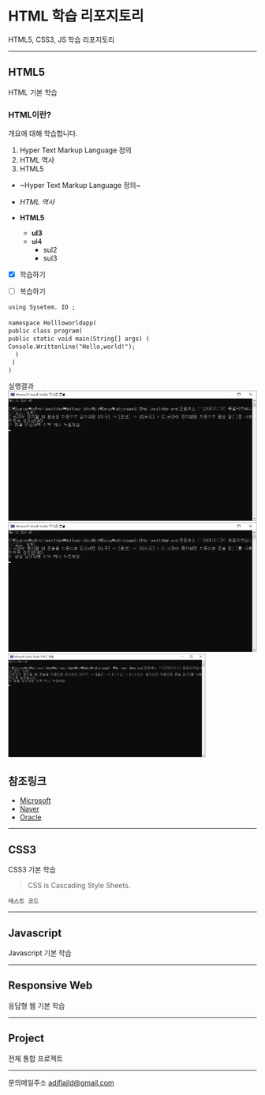 # HTML 학습 리포지토리
HTML5, CSS3, JS 학습 리포지토리

-----------

## HTML5
HTML 기본 학습

### HTML이란?
개요에 대해 학습합니다.
1. Hyper Text Markup Language 정의
2. HTML 역사
3. HTML5

- ~Hyper Text Markup Language 정의~
- *HTML 역사*
- **HTML5**

  * **ul3**
  * ~~ul4~~
    - sul2
    - sul3
 
 * [X] 학습하기
 * [ ] 복습하기
    
    
    
 ```CSharp
 using Sysetem. IO ;
 
 namespace Hellloworldapp(
 public class program(
 public static void main(String[] args) (
 Console.Writtenline("Hello,world!");
   )
  )
 )
 ```
 
 실행결과
 ![실행결과](https://github.com/taekyom/StudyHtml/blob/main/ref_images/console%20result.png "절대경로")
 ![실행결과](ref_images/console%20result.png "상대경로")
 <img src="ref_images/console%20result.png" width="400" title="절대경로" alt="실행결과" />
 
 참조링크
 -------
 - [Microsoft](https://www.microsoft.com)
 - [Naver](https://www.naver.com)
 - [Oracle](https://www.oracle.com)
 
 
-----------

## CSS3
CSS3 기본 학습

>CSS is Cascading Style Sheets.

`테스트 코드`

-----------

## Javascript 
Javascript 기본 학습

-----------

## Responsive Web
응답형 웹 기본 학습

-----------

## Project
전체 통합 프로젝트

-----------

문의메일주소 <adjflajld@gmail.com>

